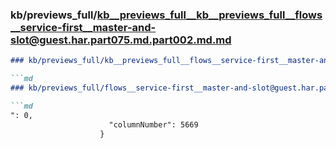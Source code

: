 ### kb/previews_full/kb__previews_full__kb__previews_full__flows__service-first__master-and-slot@guest.har.part075.md.part002.md.md

```md
### kb/previews_full/kb__previews_full__flows__service-first__master-and-slot@guest.har.part075.md.part002.md

```md
### kb/previews_full/flows__service-first__master-and-slot@guest.har.part075.md (part 002)

```md
": 0,
                      "columnNumber": 5669
                    }
```

```

```

```
